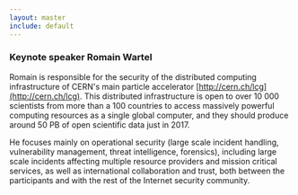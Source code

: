 ```yaml
---
layout: master
include: default
---
```



### Keynote speaker Romain Wartel

Romain is responsible for the security of the distributed computing
infrastructure of CERN's main particle accelerator
[http://cern.ch/lcg](http://cern.ch/lcg). This distributed infrastructure is open to over
10 000 scientists from more than a 100 countries to access massively
powerful computing resources as a single global computer, and they
should produce around 50 PB of open scientific data just in 2017.

He focuses mainly on operational security (large scale incident
handling, vulnerability management, threat intelligence, forensics),
including large scale incidents affecting multiple resource providers
and mission critical services, as well as international collaboration
and trust, both between the participants and with the rest of the
Internet security community.